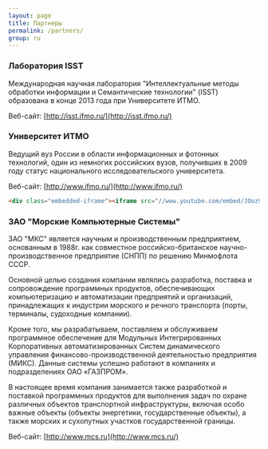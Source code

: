 ```yaml
---
layout: page
title: Партнеры
permalink: /partners/
group: ru
---
```


### Лаборатория ISST

Международная научная лаборатория "Интеллектуальные методы обработки информации и Семантические технологии" (ISST) образована в конце 2013 года при Университете ИТМО.

Веб-сайт: [http://isst.ifmo.ru/](http://isst.ifmo.ru/)

### Университет ИТМО

Ведущий вуз России в области информационных и фотонных технологий, один из немногих российских вузов, получивших в 2009 году статус национального исследовательского университета.

Веб-сайт: [http://www.ifmo.ru/](http://www.ifmo.ru/)

```html
<div class="embedded-iframe"><iframe src="//www.youtube.com/embed/JOoz9HB5sSU" frameborder="0" allowfullscreen></iframe></div>
```

### ЗАО "Морские Компьютерные Системы"

ЗАО "МКС" является научным и производственным предприятием, основанным в 1988г. как совместное российско-британское научно-производственное предприятие (СНПП) по решению Минмофлота СССР.

Основной целью создания компании являлись разработка, поставка и сопровождение программных продуктов, обеспечивающих компьютеризацию и автоматизации предприятий и организаций, принадлежащих к индустрии морского и речного транспорта (порты, терминалы, судоходные компании).

Кроме того, мы разрабатываем, поставляем и обслуживаем программное обеспечение для Модульных Интегрированных Корпоративных автоматизированных Систем динамического управления финансово-производственной деятельностью предприятия (МИКС). Данные системы успешно работают в компаниях и подразделениях ОАО «ГАЗПРОМ».

В настоящее время компания занимается также разработкой и поставкой программных продуктов для выполнения задач по охране различных объектов транспортной инфраструктуры, включая особо важные объекты (объекты энергетики, государственные объекты), а также морских и сухопутных участков государственной границы.

Веб-сайт: [http://www.mcs.ru](http://www.mcs.ru/)
